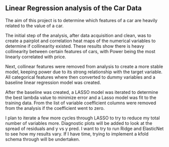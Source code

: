 ## Linear Regression analysis of the Car Data

The aim of this project is to determine which features of a car are heavily related to the value of a car.

The initial step of the analysis, after data acquisition and clean, was to create a pairplot and correlation heat maps of the numerical variables to determine if collinearity existed. These results show there is heavy collinearity between certain features of cars, with Power being the most linearly correlated with price.


Next, collinear features were removed from analysis to create a more stable model, keeping power due to its strong relationship with the target variable. All categorical features where then converted to dummy variables and a baseline linear regression model was created.


After the baseline was created, a LASSO model was iterated to determine the best lambda value to minimize error and a Lasso model was fit to the training data. From the list of variable coefficient columns were removed from the analysis if the coefficient went to zero.


I plan to iterate a few more cycles through LASSO to try to reduce my total number of variables more. Diagnostic plots will be added to look at the spread of residuals and y vs y pred.
I want to try to run Ridge and ElasticNet to see how my results vary. If I have time, trying to implement a kfold schema through will be undertaken.

